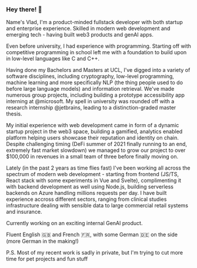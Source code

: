 ### Hey there! 👋

Name's Vlad, I'm a product-minded fullstack developer with both startup and enterprise experience. Skilled in modern web development and emerging tech - having built web3 products and genAI apps.

Even before university, I had experience with programming. Starting off with competitive programming in school left me with a foundation to build upon in low-level languages like C and C++. 

Having done my Bachelors and Masters at UCL, I've digged into a variety of software disciplines, including cryptography, low-level programming, machine learning and more specifically NLP (the thing people used to do before large language models) and information retrieval. We've made numerous group projects, including building a prototype accessibility app interning at @microsoft. My spell in university was rounded off with a research internship @jetbrains, leading to a distinction-graded master thesis.

My initial experience with web development came in form of a dynamic startup project in the web3 space, building a gamified, analytics enabled platform helping users showcase their reputation and identity on chain. Despite challenging timing (DeFi summer of 2021 finally running to an end, extremely fast market slowdown) we managed to grow our project to over $100,000 in revenues in a small team of three before finally moving on.

Lately (in the past 2 years as time flies fast) I've been working all across the spectrum of modern web development - starting from frontend (JS/TS, React stack with some experiments in Vue and Svelte), complimenting it with backend development as well using Node.js, building serverless backends on Azure handling millions requests per day. I have built experience accross different sectors, ranging from clinical studies infrastructure dealing with sensible data to large commercial retail systems and insurance. 

Currently working on an exciting internal GenAI product.

Fluent English 🇬🇧 and French 🇫🇷, with some German 🇩🇪 on the side (more German in the making!)

P.S. Most of my recent work is sadly in private, but I'm trying to cut more time for pet projects and fun stuff 
